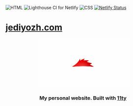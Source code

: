 ![HTML](https://github.com/jediyozh/jediyozh.com/workflows/HTML/badge.svg) ![Lighthouse CI for Netlify](https://github.com/jediyozh/jediyozh.com/workflows/Lighthouse%20CI%20for%20Netlify/badge.svg) ![CSS](https://github.com/jediyozh/jediyozh.com/workflows/CSS/badge.svg) [![Netlify Status](https://api.netlify.com/api/v1/badges/c1b575bb-07c3-4688-a512-b4050c9cdc77/deploy-status)](https://app.netlify.com/sites/youthful-raman-3c9318/deploys)

# [jediyozh.com](https://jediyozh.com)

<div align="center">
  <img src="/src/images/social.png" width="300px" alt="Red hedgehog" />

### My personal website. Built with [11ty](https://www.11ty.dev/)

</div>
